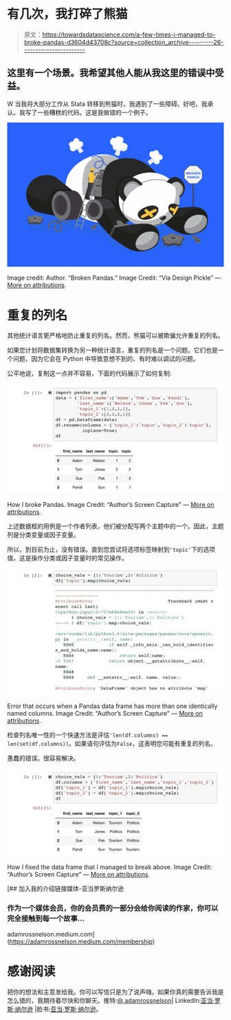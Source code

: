 # 有几次，我打碎了熊猫

> 原文：<https://towardsdatascience.com/a-few-times-i-managed-to-broke-pandas-d3604d43708c?source=collection_archive---------26----------------------->

## 这里有一个场景。我希望其他人能从我这里的错误中受益。

W 当我将大部分工作从 Stata 转移到熊猫时，我遇到了一些障碍。好吧，我承认。我写了一些糟糕的代码。这是我做错的一个例子。

![](img/e7da5c00d667cc28655e4094cda5a923.png)

Image credit: Author. “Broken Pandas.” Image Credit: “Via Design Pickle” — [More on attributions](https://adamrossnelson.medium.com/image-credit-attributions-a24efcc730ad).

# 重复的列名

其他统计语言更严格地防止重复的列名。然而，熊猫可以被欺骗允许重复的列名。

如果您计划将数据集转换为另一种统计语言，重复的列名是一个问题。它们也是一个问题，因为它会在 Python 中导致意想不到的、有时难以调试的问题。

公平地说，复制这一点并不容易，下面的代码展示了如何复制:

![](img/234957e3f50ee4bd80fafc7115016d43.png)

How I broke Pandas. Image Credit: “Author’s Screen Capture” — [More on attributions](https://adamrossnelson.medium.com/image-credit-attributions-a24efcc730ad).

上述数据框的用例是一个作者列表，他们被分配写两个主题中的一个。因此，主题列是分类变量或因子变量。

所以，到目前为止，没有错误。直到您尝试将选项标签映射到`'topic'`下的选项值，这是操作分类或因子变量时的常见操作。

![](img/3505605662043979b64f8dc429056f5b.png)

Error that occurs when a Pandas data frame has more than one identically named columns. Image Credit: “Author’s Screen Capture” — [More on attributions](https://adamrossnelson.medium.com/image-credit-attributions-a24efcc730ad).

检查列名唯一性的一个快速方法是评估`'len(df.columns) == len(set(df.columns))`。如果语句评估为`False`，这表明您可能有重复的列名。

愚蠢的错误。很容易解决。

![](img/7a8b6ebd50e4256adc9e877afa7fdf14.png)

How I fixed the data frame that I managed to break above. Image Credit: “Author’s Screen Capture” — [More on attributions](https://adamrossnelson.medium.com/image-credit-attributions-a24efcc730ad).

[](https://adamrossnelson.medium.com/membership) [## 加入我的介绍链接媒体-亚当罗斯纳尔逊

### 作为一个媒体会员，你的会员费的一部分会给你阅读的作家，你可以完全接触到每一个故事…

adamrossnelson.medium.com](https://adamrossnelson.medium.com/membership) 

# 感谢阅读

把你的想法和主意发给我。你可以写信只是为了说声嗨。如果你真的需要告诉我是怎么错的，我期待着尽快和你聊天。推特:[@ adamrossnelson](https://twitter.com/adamrossnelson)| LinkedIn:[亚当·罗斯·纳尔逊](http://www.linkedin.com/in/arnelson) |脸书:[亚当·罗斯·纳尔逊](http://www.facebook.com/adamrossnelson)。